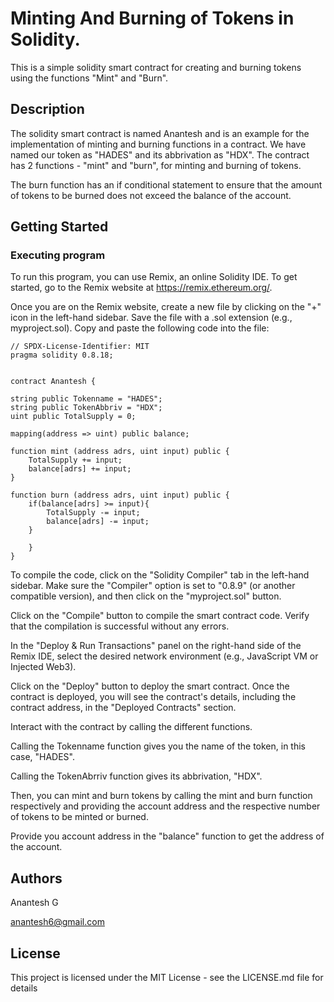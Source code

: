 # Minting And Burning of Tokens in Solidity.

This is a simple solidity smart contract for creating and burning tokens using the functions "Mint" and "Burn". 

## Description

The solidity smart contract is named Anantesh and is an example for the implementation of minting and burning functions in a contract.
We have named our token as "HADES" and its abbrivation as "HDX". The contract has 2 functions - "mint" and "burn", for minting and burning of tokens. 

The burn function has an if conditional statement to ensure that the amount of tokens to be burned does not exceed the balance of the account.

## Getting Started

### Executing program

To run this program, you can use Remix, an online Solidity IDE. To get started, go to the Remix website at https://remix.ethereum.org/.

Once you are on the Remix website, create a new file by clicking on the "+" icon in the left-hand sidebar. Save the file with a .sol extension (e.g., myproject.sol). Copy and paste the following code into the file:

```
// SPDX-License-Identifier: MIT
pragma solidity 0.8.18;


contract Anantesh {

string public Tokenname = "HADES";
string public TokenAbbriv = "HDX";
uint public TotalSupply = 0;

mapping(address => uint) public balance;

function mint (address adrs, uint input) public {
    TotalSupply += input;
    balance[adrs] += input;
}

function burn (address adrs, uint input) public {
    if(balance[adrs] >= input){
        TotalSupply -= input;
        balance[adrs] -= input;
    }
    
    }
}

```
To compile the code, click on the "Solidity Compiler" tab in the left-hand sidebar. Make sure the "Compiler" option is set to "0.8.9" (or another compatible version), and then click on the "myproject.sol" button.

Click on the "Compile" button to compile the smart contract code. Verify that the compilation is successful without any errors.

In the "Deploy & Run Transactions" panel on the right-hand side of the Remix IDE, select the desired network environment (e.g., JavaScript VM or Injected Web3).

Click on the "Deploy" button to deploy the smart contract.
Once the contract is deployed, you will see the contract's details, including the contract address, in the "Deployed Contracts" section.

Interact with the contract by calling the different functions.

Calling the Tokenname function gives you the name of the token, in this case, "HADES".

Calling the TokenAbrriv function gives its abbrivation, "HDX".

Then, you can mint and burn tokens by calling the mint and burn function respectively and providing the account address and the respective number of tokens to be minted or burned.

Provide you account address in the "balance" function to get the address of the account.

## Authors

Anantesh G

anantesh6@gmail.com

## License

This project is licensed under the MIT License - see the LICENSE.md file for details
